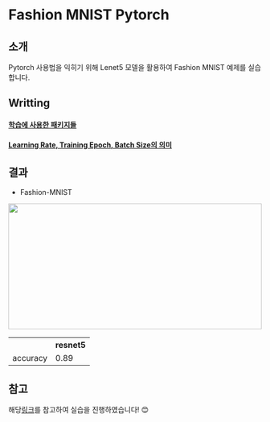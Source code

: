 # Fashion MNIST Pytorch

## 소개
Pytorch 사용법을 익히기 위해 Lenet5 모델을 활용하여 Fashion MNIST 예제를 실습합니다. 


## Writting
#### [학습에 사용한 패키지들](https://moding.tistory.com/entry/Torchvision-%ED%8C%A8%ED%82%A4%EC%A7%80?category=888126)
#### [Learning Rate, Training Epoch, Batch Size의 의미](https://moding.tistory.com/entry/Learning-Rate-Training-Epoch-Batch-Size%EC%9D%98-%EC%9D%98%EB%AF%B8)


## 결과
* Fashion-MNIST

<img src="https://user-images.githubusercontent.com/50096655/86315783-0b455280-bc66-11ea-85c6-303ab6077b9c.png" width="100%" height="250"></img>


<table>
  <th> </th>
  <th>resnet5</th>
  <tr>
    <td style=>accuracy</td>
    <td>0.89</td>
  </tr>
</table>


## 참고 
해당[링크](https://github.com/Yeonwoo-Kim/Torchvision)를 참고하여 실습을 진행하였습니다! 😊 
